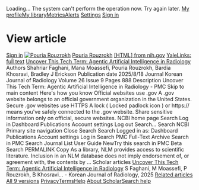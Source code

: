 Loading...
The system can't perform the operation now. Try again later.
[](javascript:void\(0\))
[](javascript:void\(0\))[](https://scholar.google.com/schhp?hl=en)
[My profile](https://scholar.google.com/citations?hl=en)[My library](https://scholar.google.com/scholar?scilib=1&hl=en)[Metrics](https://scholar.google.com/citations?view_op=metrics_intro&hl=en)[Alerts](https://scholar.google.com/scholar_alerts?view_op=list_alerts&hl=en)
[Settings](https://scholar.google.com/scholar_settings?hl=en)
[Sign in](https://accounts.google.com/Login?hl=en&continue=https://scholar.google.com/schhp%3Fhl%3Den)
[](https://scholar.google.com/citations?view_op=list_works&hl=en&hl=en&user=Ksv9I0sAAAAJ&sortby=pubdate)
# View article
[Sign in](https://accounts.google.com/Login?hl=en&continue=https://scholar.google.com/schhp%3Fhl%3Den)
[](javascript:void\(0\))
[![Pouria Rouzrokh](https://scholar.googleusercontent.com/citations?view_op=small_photo&user=Ksv9I0sAAAAJ&citpid=6)](https://scholar.google.com/citations?user=Ksv9I0sAAAAJ&hl=en)
[Pouria Rouzrokh](https://scholar.google.com/citations?user=Ksv9I0sAAAAJ&hl=en)
[[HTML] from nih.gov](https://pmc.ncbi.nlm.nih.gov/articles/PMC12394819/)
[YaleLinks: full text](http://wa4py6yj8t.scholar.serialssolutions.com/?sid=google&auinit=S&aulast=Faghani&atitle=Uncover+This+Tech+Term:+Agentic+Artificial+Intelligence+in+Radiology&id=pmid:40873379)
[Uncover This Tech Term: Agentic Artificial Intelligence in Radiology](https://pmc.ncbi.nlm.nih.gov/articles/PMC12394819/)
Authors
Shahriar Faghani, Mana Moassefi, Pouria Rouzrokh, Bardia Khosravi, Bradley J Erickson
Publication date
2025/8/18
Journal
Korean Journal of Radiology
Volume
26
Issue
9
Pages
888
Description
Uncover This Tech Term: Agentic Artificial Intelligence in Radiology - PMC Skip to main content Here's how you know Official websites use .gov A .gov website belongs to an official government organization in the United States. Secure .gov websites use HTTPS A lock ( Locked padlock icon ) or https:// means you've safely connected to the .gov website. Share sensitive information only on official, secure websites. NCBI home page Search Log in Dashboard Publications Account settings Log out Search… Search NCBI Primary site navigation Close Search Search Logged in as: Dashboard Publications Account settings Log in Search PMC Full-Text Archive Search in PMC Search Journal List User Guide NewTry this search in PMC Beta Search PERMALINK Copy As a library, NLM provides access to scientific literature. Inclusion in an NLM database does not imply endorsement of, or agreement with, the contents by …
Scholar articles
[Uncover This Tech Term: Agentic Artificial Intelligence in Radiology](https://scholar.google.com/scholar?oi=bibs&cluster=3436244930812040233&btnI=1&hl=en)
S Faghani, M Moassefi, P Rouzrokh, B Khosravi… - Korean Journal of Radiology, 2025
[Related articles](https://scholar.google.com/scholar?oi=bibs&hl=en&q=related:KdRJ_o7-ry8J:scholar.google.com/) [All 9 versions](https://scholar.google.com/scholar?oi=bibs&hl=en&cluster=3436244930812040233)
[Privacy](https://www.google.com/intl/en/policies/privacy/)[Terms](https://www.google.com/intl/en/policies/terms/)[Help](javascript:void\(0\))
[About Scholar](https://scholar.google.com/intl/en/scholar/about.html)[Search help](https://support.google.com/websearch?p=scholar_dsa&hl=en)
